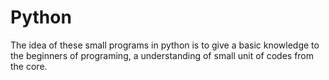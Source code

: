 # Python
The idea of these small programs in python is to give a basic knowledge to the beginners of programing,
a understanding of small  unit of codes from the core.


       

    
